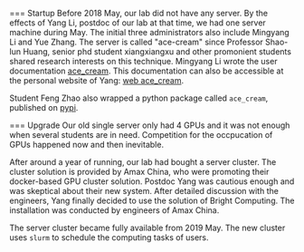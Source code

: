 === Startup
Before 2018 May, our lab did not have any server. By the effects of Yang Li, postdoc of our lab at that time,
we had one server machine during May. The initial three administrators also include Mingyang Li and Yue Zhang.
The server is called "ace-cream" since Professor Shao-lun Huang, senior phd student xiangxiangxu and other
promonient students shared research interests on this technique.
Mingyang Li wrote the user documentation [ace_cream](./ace_cream.jemdoc). This documentation can also be
accessible at the personal website of Yang: [web ace_cream](http://yangli-feasibility.com/wiki/doku.php?id=ace-cream).

Student Feng Zhao also wrapped a python package called `ace_cream`, published on [pypi](https://pypi.org/project/ace-cream/).

=== Upgrade
Our old single server only had 4 GPUs and it was not enough when several students are in need. Competition for the occpucation
of GPUs happened now and then inevitable.

After around a year of running, our lab had bought a server cluster. The cluster solution is provided by Amax China, who were
promoting their docker-based GPU cluster solution. Postdoc Yang was cautious enough and was skeptical about their new system.
After detailed discussion with the engineers, Yang finally decided to use the solution of Bright Computing. The installation
was conducted by engineers of Amax China.

The server cluster became fully available from 2019 May. The new cluster uses `slurm` to schedule the computing tasks of users.

